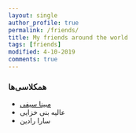 ```yaml
---
layout: single
author_profile: true
permalink: /friends/
title: My friends around the world
tags: [friends]
modified: 4-10-2019
comments: true
---
```

### همکلاسی‌ها

* [مبینا سیفی](https://github.com/MobinaaSeifi "frined`s link")
* عالیه بنی خزایی
* سارا رادین
